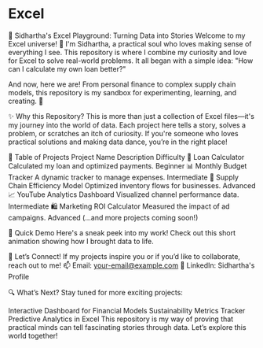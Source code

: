 # Excel 
🚀 Sidhartha's Excel Playground: Turning Data into Stories
Welcome to my Excel universe! 👋 I'm Sidhartha, a practical soul who loves making sense of everything I see. This repository is where I combine my curiosity and love for Excel to solve real-world problems. It all began with a simple idea: "How can I calculate my own loan better?"

And now, here we are! From personal finance to complex supply chain models, this repository is my sandbox for experimenting, learning, and creating. 🎉

✨ Why this Repository?
This is more than just a collection of Excel files—it's my journey into the world of data. Each project here tells a story, solves a problem, or scratches an itch of curiosity. If you're someone who loves practical solutions and making data dance, you’re in the right place!

🧰 Table of Projects
Project Name	Description	Difficulty
🏦 Loan Calculator	Calculated my loan and optimized payments.	Beginner
📊 Monthly Budget Tracker	A dynamic tracker to manage expenses.	Intermediate
🚚 Supply Chain Efficiency Model	Optimized inventory flows for businesses.	Advanced
📈 YouTube Analytics Dashboard	Visualized channel performance data.	Intermediate
🛍️ Marketing ROI Calculator	Measured the impact of ad campaigns.	Advanced
(...and more projects coming soon!)

🎥 Quick Demo
Here's a sneak peek into my work! Check out this short animation showing how I brought data to life.

🌟 Let’s Connect!
If my projects inspire you or if you’d like to collaborate, reach out to me!
📫 Email: your-email@example.com
💼 LinkedIn: Sidhartha's Profile

🔍 What’s Next?
Stay tuned for more exciting projects:

Interactive Dashboard for Financial Models
Sustainability Metrics Tracker
Predictive Analytics in Excel
This repository is my way of proving that practical minds can tell fascinating stories through data. Let’s explore this world together!
